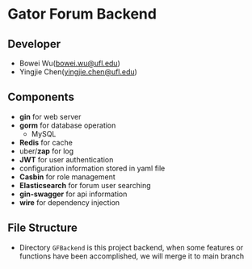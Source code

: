 # Gator Forum Backend

## Developer

- Bowei Wu(bowei.wu@ufl.edu)
- Yingjie Chen(yingjie.chen@ufl.edu)

## Components

- **gin** for web server
- **gorm** for database operation
  - MySQL
- **Redis** for cache
- uber/**zap** for log
- **JWT** for user authentication
- configuration information stored in yaml file
- **Casbin** for role management
- **Elasticsearch** for forum user searching
- **gin-swagger** for api information
- **wire** for dependency injection

## File Structure

- Directory `GFBackend` is this project backend, when some features or functions have been accomplished, we will merge it to main branch
